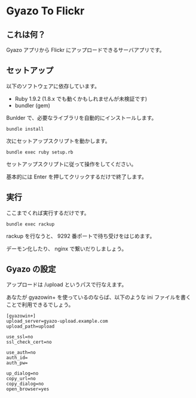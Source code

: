 # Gyazo To Flickr
## これは何？

Gyazo アプリから Flickr にアップロードできるサーバアプリです。

## セットアップ

以下のソフトウェアに依存しています。

* Ruby 1.9.2 (1.8.x でも動くかもしれませんが未検証です)
* bundler (gem)

Bunlder で、必要なライブラリを自動的にインストールします。

    bundle install

次にセットアップスクリプトを動かします。

    bundle exec ruby setup.rb

セットアップスクリプトに従って操作をしてください。

基本的には Enter を押してクリックするだけで終了します。

## 実行

ここまでくれば実行するだけです。

    bundle exec rackup

rackup を行なうと、 9292 番ポートで待ち受けをはじめます。

デーモン化したり、 nginx で繋いだりしましょう。


## Gyazo の設定

アップロードは /upload というパスで行なえます。

あなたが gyazowin+ を使っているのならば、以下のような ini ファイルを書くことで利用できるでしょう。

    [gyazowin+]
    upload_server=gyazo-upload.example.com
    upload_path=upload

    use_ssl=no
    ssl_check_cert=no

    use_auth=no
    auth_id=
    auth_pw=

    up_dialog=no
    copy_url=no
    copy_dialog=no
    open_browser=yes

